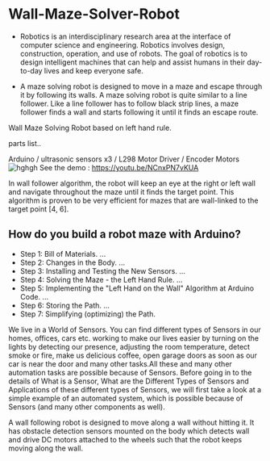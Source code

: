 # Wall-Maze-Solver-Robot

- Robotics is an interdisciplinary research area at the interface of computer science and engineering. Robotics involves design, construction, operation, and use of robots. The goal of robotics is to design intelligent machines that can help and assist humans in their day-to-day lives and keep everyone safe.

- A maze solving robot is designed to move in a maze and escape through it by following its walls. A maze solving robot is quite similar to a line follower. Like a line follower has to follow black strip lines, a maze follower finds a wall and starts following it until it finds an escape route.

Wall Maze Solving Robot based on left hand rule.

parts list..

Arduino /
ultrasonic sensors x3 /
L298 Motor Driver /
Encoder Motors
![hghgh](https://user-images.githubusercontent.com/13791181/46569289-4838c400-c970-11e8-9ff0-dff85ed440f5.PNG)
See the demo : https://youtu.be/NCnxPN7vKUA

In wall follower algorithm, the robot will keep an eye at the right or left wall and navigate throughout the maze until it finds the target point. This algorithm is proven to be very efficient for mazes that are wall-linked to the target point [4, 6].

How do you build a robot maze with Arduino?
-------
- Step 1: Bill of Materials. ...
- Step 2: Changes in the Body. ...
- Step 3: Installing and Testing the New Sensors. ...
- Step 4: Solving the Maze - the Left Hand Rule. ...
- Step 5: Implementing the "Left Hand on the Wall" Algorithm at Arduino Code. ...
- Step 6: Storing the Path. ...
- Step 7: Simplifying (optimizing) the Path.

We live in a World of Sensors. You can find different types of Sensors in our homes, offices, cars etc. working to make our lives easier by turning on the lights by detecting our presence, adjusting the room temperature, detect smoke or fire, make us delicious coffee, open garage doors as soon as our car is near the door and many other tasks.All these and many other automation tasks are possible because of Sensors. Before going in to the details of What is a Sensor, What are the Different Types of Sensors and Applications of these different types of Sensors, we will first take a look at a simple example of an automated system, which is possible because of Sensors (and many other components as well). 


A wall following robot is designed to move along a wall without hitting it. It has obstacle detection sensors mounted on the body which detects wall and drive DC motors attached to the wheels such that the robot keeps moving along the wall.

